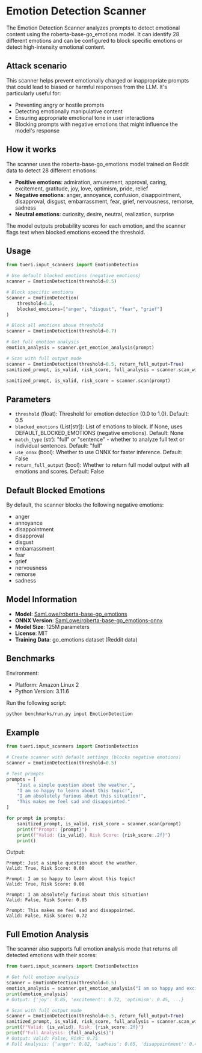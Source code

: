 # Emotion Detection Scanner

The Emotion Detection Scanner analyzes prompts to detect emotional content using the roberta-base-go_emotions model. It can identify 28 different emotions and can be configured to block specific emotions or detect high-intensity emotional content.

## Attack scenario

This scanner helps prevent emotionally charged or inappropriate prompts that could lead to biased or harmful responses from the LLM. It's particularly useful for:
- Preventing angry or hostile prompts
- Detecting emotionally manipulative content
- Ensuring appropriate emotional tone in user interactions
- Blocking prompts with negative emotions that might influence the model's response

## How it works

The scanner uses the roberta-base-go_emotions model trained on Reddit data to detect 28 different emotions:
- **Positive emotions**: admiration, amusement, approval, caring, excitement, gratitude, joy, love, optimism, pride, relief
- **Negative emotions**: anger, annoyance, confusion, disappointment, disapproval, disgust, embarrassment, fear, grief, nervousness, remorse, sadness
- **Neutral emotions**: curiosity, desire, neutral, realization, surprise

The model outputs probability scores for each emotion, and the scanner flags text when blocked emotions exceed the threshold.

## Usage

```python
from tueri.input_scanners import EmotionDetection

# Use default blocked emotions (negative emotions)
scanner = EmotionDetection(threshold=0.5)

# Block specific emotions
scanner = EmotionDetection(
    threshold=0.5,
    blocked_emotions=["anger", "disgust", "fear", "grief"]
)

# Block all emotions above threshold
scanner = EmotionDetection(threshold=0.7)

# Get full emotion analysis
emotion_analysis = scanner.get_emotion_analysis(prompt)

# Scan with full output mode
scanner = EmotionDetection(threshold=0.5, return_full_output=True)
sanitized_prompt, is_valid, risk_score, full_analysis = scanner.scan_with_full_output(prompt)

sanitized_prompt, is_valid, risk_score = scanner.scan(prompt)
```

## Parameters

- `threshold` (float): Threshold for emotion detection (0.0 to 1.0). Default: 0.5
- `blocked_emotions` (List[str]): List of emotions to block. If None, uses DEFAULT_BLOCKED_EMOTIONS (negative emotions). Default: None
- `match_type` (str): "full" or "sentence" - whether to analyze full text or individual sentences. Default: "full"
- `use_onnx` (bool): Whether to use ONNX for faster inference. Default: False
- `return_full_output` (bool): Whether to return full model output with all emotions and scores. Default: False

## Default Blocked Emotions

By default, the scanner blocks the following negative emotions:
- anger
- annoyance
- disappointment
- disapproval
- disgust
- embarrassment
- fear
- grief
- nervousness
- remorse
- sadness

## Model Information

- **Model**: [SamLowe/roberta-base-go_emotions](https://huggingface.co/SamLowe/roberta-base-go_emotions)
- **ONNX Version**: [SamLowe/roberta-base-go_emotions-onnx](https://huggingface.co/SamLowe/roberta-base-go_emotions-onnx)
- **Model Size**: 125M parameters
- **License**: MIT
- **Training Data**: go_emotions dataset (Reddit data)

## Benchmarks

Environment:
- Platform: Amazon Linux 2
- Python Version: 3.11.6

Run the following script:
```sh
python benchmarks/run.py input EmotionDetection
```

## Example

```python
from tueri.input_scanners import EmotionDetection

# Create scanner with default settings (blocks negative emotions)
scanner = EmotionDetection(threshold=0.5)

# Test prompts
prompts = [
    "Just a simple question about the weather.",
    "I am so happy to learn about this topic!",
    "I am absolutely furious about this situation!",
    "This makes me feel sad and disappointed."
]

for prompt in prompts:
    sanitized_prompt, is_valid, risk_score = scanner.scan(prompt)
    print(f"Prompt: {prompt}")
    print(f"Valid: {is_valid}, Risk Score: {risk_score:.2f}")
    print()
```

Output:
```text
Prompt: Just a simple question about the weather.
Valid: True, Risk Score: 0.00

Prompt: I am so happy to learn about this topic!
Valid: True, Risk Score: 0.00

Prompt: I am absolutely furious about this situation!
Valid: False, Risk Score: 0.85

Prompt: This makes me feel sad and disappointed.
Valid: False, Risk Score: 0.72
```

## Full Emotion Analysis

The scanner also supports full emotion analysis mode that returns all detected emotions with their scores:

```python
from tueri.input_scanners import EmotionDetection

# Get full emotion analysis
scanner = EmotionDetection(threshold=0.5)
emotion_analysis = scanner.get_emotion_analysis("I am so happy and excited about this!")
print(emotion_analysis)
# Output: {'joy': 0.85, 'excitement': 0.72, 'optimism': 0.45, ...}

# Scan with full output mode
scanner = EmotionDetection(threshold=0.5, return_full_output=True)
sanitized_prompt, is_valid, risk_score, full_analysis = scanner.scan_with_full_output("I am angry and sad!")
print(f"Valid: {is_valid}, Risk: {risk_score:.2f}")
print(f"Full Analysis: {full_analysis}")
# Output: Valid: False, Risk: 0.75
# Full Analysis: {'anger': 0.82, 'sadness': 0.65, 'disappointment': 0.45, ...}
```
